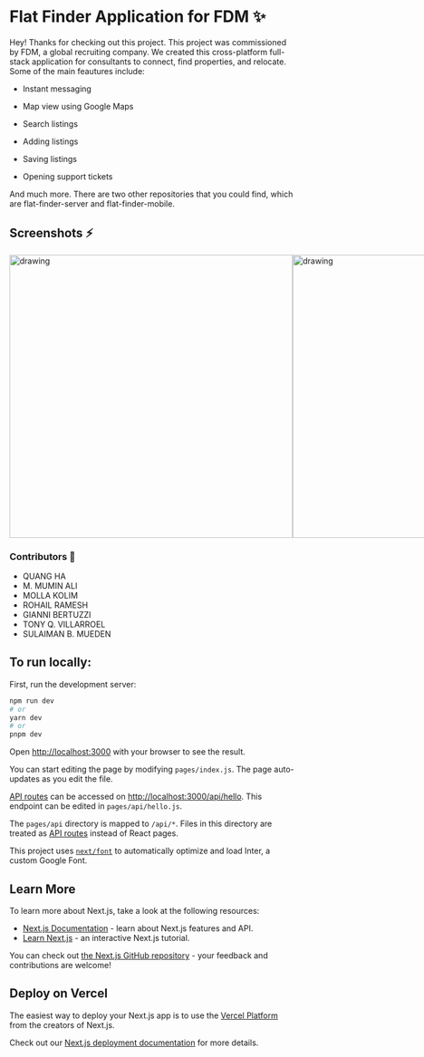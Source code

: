 # Flat Finder Application for FDM ✨

Hey! Thanks for checking out this project. This project was commissioned by FDM, a global recruiting company. We created this cross-platform full-stack application for consultants to connect, find properties, and relocate. Some of the main feautures include:

- Instant messaging

- Map view using Google Maps

- Search listings

- Adding listings

- Saving listings

- Opening support tickets

And much more. There are two other repositories that you could find, which are flat-finder-server and flat-finder-mobile.

## Screenshots ⚡️
<div style="display: flex">
  <img src="https://res.cloudinary.com/gianni-bertuzzi/image/upload/v1682604855/Screenshot_2023-04-27_at_15.14.06_wwonbw.png" alt="drawing" width="500"/>
  <img src="https://res.cloudinary.com/gianni-bertuzzi/image/upload/v1682605359/Screenshot_2023-04-27_at_15.21.52_ww37qh.png" alt="drawing" width="500"/>
  <img src="https://res.cloudinary.com/gianni-bertuzzi/image/upload/v1682605451/Screenshot_2023-04-27_at_15.24.01_z1q6qv.png" alt="drawing" width="500"/>
  <img src="https://res.cloudinary.com/gianni-bertuzzi/image/upload/v1682605598/Screenshot_2023-04-27_at_15.26.19_o5oae1.png" alt="drawing" width="500"/>
</div>

### Contributors 🚀 
- QUANG HA ​
- M. MUMIN ALI ​
- MOLLA KOLIM ​
- ROHAIL RAMESH ​
- GIANNI BERTUZZI ​
- TONY Q. VILLARROEL ​
- SULAIMAN B. MUEDEN ​


## To run locally:

First, run the development server:

```bash
npm run dev
# or
yarn dev
# or
pnpm dev
```

Open [http://localhost:3000](http://localhost:3000) with your browser to see the result.

You can start editing the page by modifying `pages/index.js`. The page auto-updates as you edit the file.

[API routes](https://nextjs.org/docs/api-routes/introduction) can be accessed on [http://localhost:3000/api/hello](http://localhost:3000/api/hello). This endpoint can be edited in `pages/api/hello.js`.

The `pages/api` directory is mapped to `/api/*`. Files in this directory are treated as [API routes](https://nextjs.org/docs/api-routes/introduction) instead of React pages.

This project uses [`next/font`](https://nextjs.org/docs/basic-features/font-optimization) to automatically optimize and load Inter, a custom Google Font.

## Learn More

To learn more about Next.js, take a look at the following resources:

- [Next.js Documentation](https://nextjs.org/docs) - learn about Next.js features and API.
- [Learn Next.js](https://nextjs.org/learn) - an interactive Next.js tutorial.

You can check out [the Next.js GitHub repository](https://github.com/vercel/next.js/) - your feedback and contributions are welcome!

## Deploy on Vercel

The easiest way to deploy your Next.js app is to use the [Vercel Platform](https://vercel.com/new?utm_medium=default-template&filter=next.js&utm_source=create-next-app&utm_campaign=create-next-app-readme) from the creators of Next.js.

Check out our [Next.js deployment documentation](https://nextjs.org/docs/deployment) for more details.
